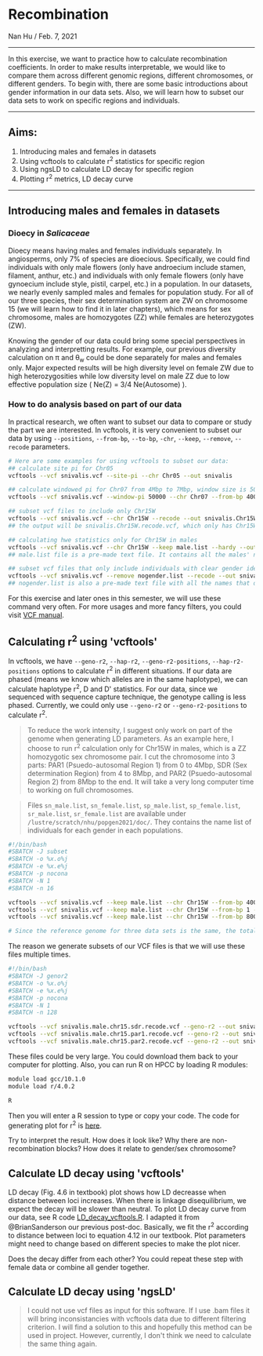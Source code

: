 # Recombination
Nan Hu / Feb. 7, 2021

---

In this exercise, we want to practice how to calculate recombination coefficients. In order to make results interpretable, we would like to compare them across different genomic regions, different chromosomes, or different genders. To begin with, there are some basic introductions about gender information in our data sets. Also, we will learn how to subset our data sets to work on specific regions and individuals.

---
## Aims:
1. Introducing males and females in datasets
2. Using vcftools to calculate r<sup>2</sup> statistics for specific region
3. Using ngsLD to calculate LD decay for specific region
4. Plotting r<sup>2</sup> metrics, LD decay curve
---
## Introducing males and females in datasets
### Dioecy in *Salicaceae*
Dioecy means having males and females individuals separately. In angiosperms, only 7% of species are dioecious. Specifically, we could find individuals with only male flowers (only have androecium include stamen, filament, anthur, etc.) and individuals with only female flowers (only have gynoecium include style, pistil, carpel, etc.) in a population. In our datasets, we nearly evenly sampled males and females for population study. For all of our three species, their sex determination system are ZW on chromosome 15 (we will learn how to find it in later chapters), which means for sex chromosome, males are homozygotes (ZZ) while females are heterozygotes (ZW). 

Knowing the gender of our data could bring some special perspectives in analyzing and interpretting results. For example, our previous diversity calculation on π and θ<sub>w</sub> could be done separately for males and females only. Major expected results will be high diversity level on female ZW due to high heterozygosities while low diversity level on male ZZ due to low effective population size ( Ne(Z) = 3/4 Ne(Autosome) ).

### How to do analysis based on part of our data
In practical research, we often want to subset our data to compare or study the part we are interested. In vcftools, it is very convenient to subset our data by using `--positions`, `--from-bp`, `--to-bp`, `-chr`, `--keep`, `--remove`, `--recode` parameters.
```bash
# Here are some examples for using vcftools to subset our data:
## calculate site pi for Chr05
vcftools --vcf snivalis.vcf --site-pi --chr Chr05 --out snivalis

## calculate windowed pi for Chr07 from 4Mbp to 7Mbp, window size is 50k
vcftools --vcf snivalis.vcf --window-pi 50000 --chr Chr07 --from-bp 4000000 --to-bp 7000000 --out snivalis

## subset vcf files to include only Chr15W
vcftools --vcf snivalis.vcf --chr Chr15W --recode --out snivalis.Chr15W
## the output will be snivalis.Chr15W.recode.vcf, which only has Chr15W.

## calculating hwe statistics only for Chr15W in males
vcftools --vcf snivalis.vcf --chr Chr15W --keep male.list --hardy --out snivalis
## male.list file is a pre-made text file. It contains all the males' names with each name in a line.

## subset vcf files that only include individuals with clear gender identifications
vcftools --vcf snivalis.vcf --remove nogender.list --recode --out snivalis.clean
## nogender.list is also a pre-made text file with all the names that do not have a gender identification.
```

For this exercise and later ones in this semester, we will use these command very often. For more usages and more fancy filters, you could visit [VCF manual](http://vcftools.sourceforge.net/man_latest.html).
## Calculating r<sup>2</sup> using 'vcftools'
In vcftools, we have `--geno-r2`, `--hap-r2`, `--geno-r2-positions`, `--hap-r2-positions` options to calculate r<sup>2</sup> in different situations. If our data are phased (means we know which alleles are in the same haplotype), we can calculate haplotype r<sup>2</sup>, D and D' statistics. For our data, since we sequenced with sequence capture technique, the genotype calling is less phased. Currently, we could only use `--geno-r2` or `--geno-r2-positions` to calculate r<sup>2</sup>.
> To reduce the work intensity, I suggest only work on part of the genome when generating LD parameters. As an example here, I choose to run r<sup>2</sup> calculation only for Chr15W in males, which is a ZZ homozygotic sex chromosome pair. I cut the chromosome into 3 parts: PAR1 (Psuedo-autosomal Region 1) from 0 to 4Mbp, SDR (Sex determination Region) from 4 to 8Mbp, and PAR2 (Psuedo-autosomal Region 2) from 8Mbp to the end. It will take a very long computer time to working on full chromosomes.

> Files `sn_male.list`, `sn_female.list`, `sp_male.list`, `sp_female.list`, `sr_male.list`, `sr_female.list` are available under `/lustre/scratch/nhu/popgen2021/doc/`. They contains the name list of individuals for each gender in each populations.
```bash
#!/bin/bash
#SBATCH -J subset
#SBATCH -o %x.o%j
#SBATCH -e %x.e%j
#SBATCH -p nocona
#SBATCH -N 1
#SBATCH -n 16

vcftools --vcf snivalis.vcf --keep male.list --chr Chr15W --from-bp 4000000 --to-bp 8000000 --recode --out snivalis.male.chr15.sdr
vcftools --vcf snivalis.vcf --keep male.list --chr Chr15W --from-bp 1 --to-bp 4000000 --recode --out snivalis.male.chr15.par1
vcftools --vcf snivalis.vcf --keep male.list --chr Chr15W --from-bp 8000000 --to-bp 15651726 --recode --out snivalis.male.chr15.par2

# Since the reference genome for three data sets is the same, the total length of Chr15W in our data sets should be the same here.
```
The reason we generate subsets of our VCF files is that we will use these files multiple times.

```bash
#!/bin/bash
#SBATCH -J genor2
#SBATCH -o %x.o%j
#SBATCH -e %x.e%j
#SBATCH -p nocona
#SBATCH -N 1
#SBATCH -n 128

vcftools --vcf snivalis.male.chr15.sdr.recode.vcf --geno-r2 --out snivalis.male.chr15.sdr
vcftools --vcf snivalis.male.chr15.par1.recode.vcf --geno-r2 --out snivalis.male.chr15.par1
vcftools --vcf snivalis.male.chr15.par2.recode.vcf --geno-r2 --out snivalis.male.chr15.par2
```
These files could be very large. You could download them back to your computer for plotting. Also, you can run R on HPCC by loading R modules:
```bash
module load gcc/10.1.0
module load r/4.0.2

R
```
Then you will enter a R session to type or copy your code. The code for generating plot for r<sup>2</sup> is [here](https://github.com/gudusanjiao/popgen2021/blob/main/Rcode/R2_plot.R).

Try to interpret the result. How does it look like? Why there are non-recombination blocks? How does it relate to gender/sex chromosome?
## Calculate LD decay using 'vcftools'
LD decay (Fig. 4.6 in textbook) plot shows how LD decreasse when distance between loci increases. When there is linkage disequilibrium, we expect the decay will be slower than neutral. To plot LD decay curve from our data, see R code [LD_decay_vcftools.R](https://github.com/gudusanjiao/popgen2021/blob/main/Rcode/LD_decay_vcftools.R). I adapted it from @BrianSanderson our previous post-doc. Basically, we fit the r<sup>2</sup> according to distance between loci to equation 4.12 in our textbook. Plot parameters might need to change based on different species to make the plot nicer.

Does the decay differ from each other? You could repeat these step with female data or combine all gender together. 

## Calculate LD decay using 'ngsLD'
> I could not use vcf files as input for this software. If I use .bam files it will bring inconsistancies with vcftools data due to different filtering criterion. I will find a solution to this and hopefully this method can be used in project. However, currently, I don't think we need to calculate the same thing again.
